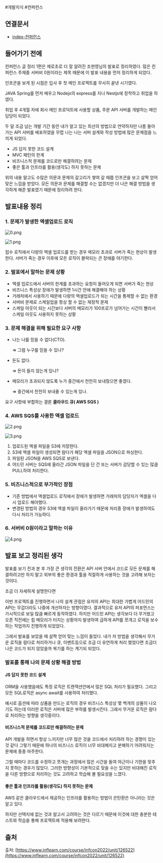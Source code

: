 #개발지식 #컨퍼런스 

## 연결문서
- [index-컨퍼런스](../../../index-컨퍼런스.md)

## 들어가기 전에

컨퍼런스 글 정리 1편은 제로초로 더 잘 알려진 조현영님의 발표로 정리하였다.
많은 컨퍼런스 주제중  서버비 0원이라는 제목 때문에 이 발표 내용을 먼저 정리하게 되었다.

인프콘을 보게 된 시점은 입사 후 첫 메인 프로젝트를 무사히 끝낸 시기였다.

JAVA Spring를 먼저 배우고 Nodejs의 express를 지나 Nestjs에 정착하고 취업을 하였다.

취업 후 4개월 차에 회사 메인 프로덕트에 사용할 상품, 주문 API 서버를 개발하는 매인 담당이 되었다.

두 달 조금 넘는 개발 기간 동안 내가 알고 있는 최선의 방법으로 연약하지만 나름 돌아가는 API 서버를 배포하였을 무렵 나는 나는 서버 설계와 작성 방법에 많은 문제점을 느끼게 되었다.

- JS 답지 못한 코드 설계
- MVC 패턴의 한계
- 비즈니스적 문제를 코드로만 해결하려는 문제
- 좋은 툴과 인프라를 활용(생각도) 하지 못하는 문제

위의 내용 말고도 수많은 의문과 문제의 갈고리가 쌓여 갈 때쯤 인프콘을 보고 살짝 얻어맞은 느낌을 받았다.
모든 의문과 문제를 해결할 수는 없겠지만 더 나은 해결 방법을 생각하게 해준 발표였기 때문에 정리하려 한다.

## 발표내용 정리
### 1. 문제가 발생한 엑셀업로드 로직

![0.png](images/0.png)

![1.png](images/1.png)

접수 로직에서 다량의 엑셀 업로드를 받는 경우 메모리 초과로 서버가 죽는 현상이 발생한다.
서버가 죽는 경우 이후에 모든 로직이 블락되는 큰 장애를 야기한다.

### 2. 발표에서 말하는 문제 상황

- 엑셀 업로드에서 서버의 한계를 초과하는 요청이 들어오게 되면 서버가 죽는 현상
- 비즈니스 특성상 장애가 발생하면 1시간 안에 해결해야 하는 상황
- 거래처에서 사용하기 때문에 다량의 엑셀업로드가 되는 시간을 통제할 수 없는 환경
- 서버비 문제로 스케일업을 항상 할 수 없는 재정적 문제
- 스케일 아웃이 되는 시간보다 서버의 메모리가 100프로가 넘어가는 시간이 빨라서 스케일 아웃도 사용하지 못하는 상황

### 3. 문제 해결을 위해 필요한 요구 사항

- 나는 나를 믿을 수 없다(CTO).
    
    ⇒ 그럼 누구를 믿을 수 있나?
    
- 돈도 없다.
    
    ⇒ 돈이 들지 않는게 있나?
    
- 메모리가 초과되지 않도록 누가 중간에서 천천히 보내줬으면 좋겠다.
    
    ⇒ 중간에서 천천히 보내줄 수 있는게 있나.
    

요구 사항에 부합하는 결론 **클라우드 큐( AWS SQS )**

### 4.  AWS SQS를 사용한 엑셀 업로드

![2.png](images/2.png)

![3.png](images/3.png)

1. 업로드된 엑셀 파일을 S3에 저장한다.
2. S3에 엑셀 파일이 생성되면 람다가 해당 엑셀 파일을 JSON으로 파싱한다.
3. 파일된 JSON을 AWS SQS로 보낸다. 
4. 어드민 서버는 SQS에 올라간 JSON 파일을 단 건 또는 서버가 감당할 수 있는 많큼 PULL하여 처리한다.

### 5. 비즈니스적으로 부가적인 장점

- 기존 방법에서 엑셀업로드 로직에서 장애가 발생하면 거래처의 담당자가 엑셀을 다시 업로드 해야했다.
- 변경된 방법의 경우 S3에 엑셀 파일이 올라가기 때문에 처리중 장애가 발생하여도 다시 처리가 가능하다.

### 6. 서버비 0원이라고 말하는 이유

![4.png](images/4.png)

## 발표 보고 정리된 생각

발표를 보기 전과 본 후 가장 큰 생각의 전환은 API 서버 안에서 코드로 모든 문제를 해결하려고만 하지 말고 외부의 좋은 환경과 툴을 적절하게 사용하는 것을 고려해 보자는 것이다.

조금 더 자세하게 설명한다면 

이번 프로젝트를 진행하면서 나의 설계 관점은 유저의 API는 최대한 가볍게 어드민의 API는 무겁더라도 나중에 개선하자는 방향이였다. 결과적으로 유저 API의 퍼포먼스는 가시적으로 보일 많큼 빠르게 동작하였다. 
하지만 어드민 API는 생각보다 더 무거웠고 오픈 직전에는 힙 메모리가 터지는 상황까지 발생하여 급하게 API를 쪼개고 로직을 보수하는 작업까지 진행하게 되었었다.

그래서 발표를 보았을 때 살짝 얻어 맞는 느낌이 들었다.
내가 저 방법을 생각해서 무거운 로직을 람다로 처리하거나 큐, 이벤트등으로 조금 더 유연하게 처리 했었다면 조금더 나은 코드가 되지 않았을까 복기를 하는 계기되 되었다. 

### 발표를 통해 나의 문제 상황 해결 방법

#### JS 답지 못한 코드 설계

ORM을 사용했음에도 특정 로직은 트랜잭션안에서 많은 SQL 처리가 필요했다. 
그리고 모든 SQL로직은 async await를 사용하여 처리했다.

예시로 옵션에 따라 상품을 만드는 로직의 경우 비즈니스 특성상 몇 백개의 상품이 나오기도 하는데 이러한 로직은 서버에 많은 부하를 발생시킨다. 그래서 무거운 로직은 람다로 처리하는 방향을 생각중이다.

#### 비즈니스적 문제를 코드로만 해결하려는 문제

API 개발을 하면서 항상 느끼지만 너무 많은 것을 코드에서 처리하려 하는 경향이 있는 것 같다 그렇기 때문에 하나의 비즈니스 로직이 너무 비대해지고 분해하기 어려워지는 문제에 종종 마주한다. 

그럴 때마다 코드를 수정하고 쪼개는 과정에서 많은 시간을 들여 야근이나 기한을 맞추지 못하는 경우가 많았다.
그러한 방향성이 기본적으로 맞을 수는 있지만 비대해진 로직을 다른 방향으로 처리하는 것도 고려하고 학습해 볼 필요성을 느꼈다. 

#### 좋은 툴과 인프라를 활용(생각도) 하지 못하는 문제

AWS 같은 클라우드에서 제공하는 인프라를 활용하는 방법이 은탄환은 아니라는 것은 알고 있다.

하지만 선택지에 없는 것과 알고서 고려하는 것은 다르기 때문에 이것에 대한 충분한 테스트와 학습을 통해 프로젝트에 적용해 보려한다.

## 출처
출처: [https://www.inflearn.com/course/infcon2022/unit/126522](https://www.inflearn.com/course/infcon2022/unit/126522)